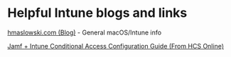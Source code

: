 # Helpful Intune blogs and links

[hmaslowski.com (Blog)](https://hmaslowski.com/) - General macOS/Intune info

[Jamf + Intune Conditional Access Configuration Guide (From HCS Online)](https://gregknackstedt.com/Jamf_things/Documentation/Intune/Conditional%20Access)
